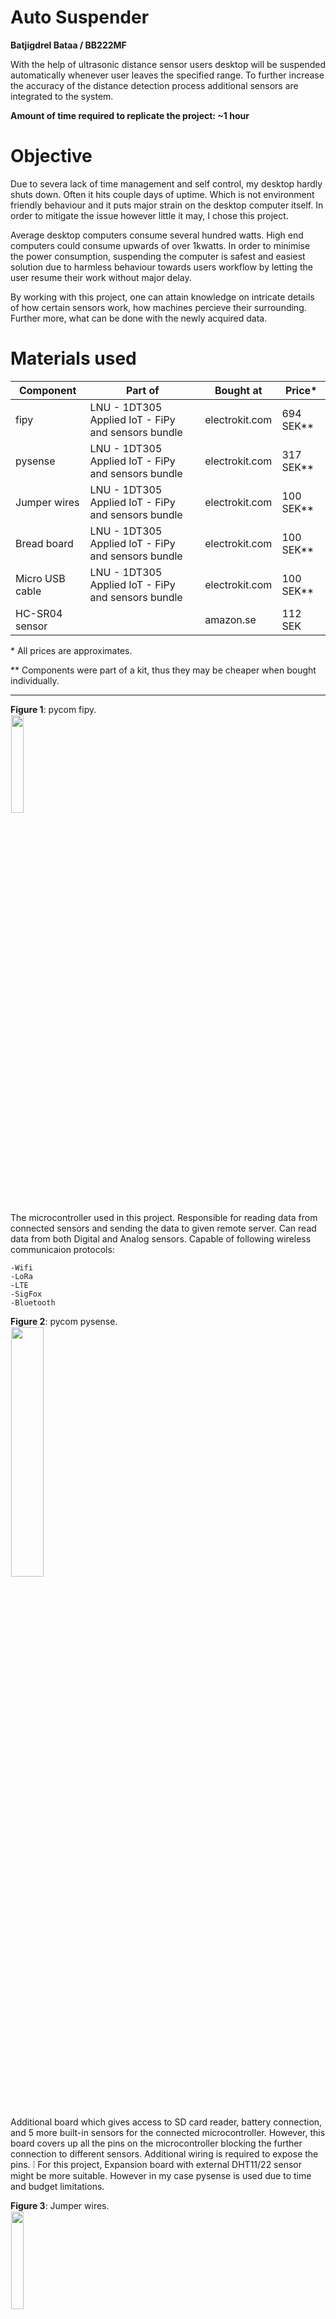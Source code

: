 # Auto Suspender

**Batjigdrel Bataa / BB222MF**

With the help of ultrasonic distance sensor users desktop will be suspended automatically whenever user leaves the specified range. To further
increase the accuracy of the distance detection process additional sensors are integrated to the system.

**Amount of time required to replicate the project: ~1 hour**

# Objective

Due to severa lack of time management and self control, my desktop hardly shuts down. Often it hits couple days of uptime. Which is not environment
friendly behaviour and it puts major strain on the desktop computer itself. In order to mitigate the issue however little it may, I chose this project.

Average desktop computers consume several hundred watts. High end computers could consume upwards of over 1kwatts. In order to minimise the power
consumption, suspending the computer is safest and easiest solution due to harmless behaviour towards users workflow by letting the user resume 
their work without major delay. 

By working with this project, one can attain knowledge on intricate details of how certain sensors work, how machines percieve their surrounding.
Further more, what can be done with the newly acquired data.

# Materials used

Component | Part of | Bought at | Price* 
-| -| -| -
fipy                 |LNU - 1DT305 Applied IoT - FiPy and sensors bundle | electrokit.com | 694 SEK**
pysense              |LNU - 1DT305 Applied IoT - FiPy and sensors bundle | electrokit.com | 317 SEK**
Jumper wires         |LNU - 1DT305 Applied IoT - FiPy and sensors bundle | electrokit.com | 100 SEK**
Bread board          |LNU - 1DT305 Applied IoT - FiPy and sensors bundle | electrokit.com | 100 SEK**
Micro USB cable      |LNU - 1DT305 Applied IoT - FiPy and sensors bundle | electrokit.com | 100 SEK**
HC-SR04 sensor       || amazon.se | 112 SEK

\* All prices are approximates.

\** Components were part of a kit, thus they may be cheaper when bought individually.


---

**Figure 1**: pycom fipy. 
<img style="display:block; padding:1px;border:1px #eee;width:20%;" src="./images/fipy.png" />

The microcontroller used in this project. Responsible for reading data from connected sensors and sending the data to given remote server. Can 
read data from both Digital and Analog sensors. Capable of following wireless communicaion protocols:

    -Wifi 
    -LoRa
    -LTE
    -SigFox 
    -Bluetooth

**Figure 2**: pycom pysense. 
<img style="display:block; padding:1px;border:1px #eee;width:32%;" src="./images/PysenseII.png" />

Additional board which gives access to SD card reader, battery connection, and 5 more built-in sensors for the connected microcontroller. However,
this board covers up all the pins on the microcontroller blocking the further connection to different sensors. Additional wiring is required to
expose the pins.
:grey_exclamation: For this project, Expansion board with external DHT11/22 sensor might be more suitable. However in my case pysense is 
used due to time and budget limitations.

**Figure 3**: Jumper wires. 
<img style="display:block; padding:1px;border:1px #eee;width:20%;" src="./images/JumperWires.png" />

Main connection method used in this project. It is a Male-to-Male type.

**Figure 4**: Bread board. 
<img style="display:block; padding:1px;border:1px #eee;width:30%;" src="./images/BreadBoard.png" />

Serve as a base of connection. Board is divided into two halves. Each halve has horzintal internal connection. Meaning, under the hood 'a' pin 
is connected to 'b' ping next to it, same goes for rest of the pin untill 'e'. The right half of the board follows same pattern, letter 'f'
through 'j' is connected but not with the any pin above or below the row. Only exception is power rails denoted by the red and blue lines along
the left and right edges. Unlike general pins in the middle, power pins are connected vertically, along coloured lines.

**Figure 5**: HC-SR04 ultrasonic distance sensor. 
<img style="display:block; padding:1px;border:1px #eee;width:20%;" src="./images/HC-SR04.png" />

A sensor that uses ultrasonic sound wave to detect the distance. It sends sound wave then catches the echo of it when it bounces back on 
nearest object. Speed of sound will be used to complete the calculation. 


# Computer setup 

With the components at hand, next thing to prepare is how the software side of things are handled. First, text editor of choice, I have used the 
Visual Studio Code, a well known main stream IDE. However plugin for interfacing with the microcontroller behaves oddly in certain scenario on 
my machine when using Visual Studio Code. Thus, uploading and interacting with the microcontroller will be handled by Atom IDE. Specifically 
PyMakr plugin on Atom IDE. If you comfortable with using Atom, I suggest solely using Atom since you won't have to juggle between programs. 
On the other hand, if you have a prefered text editor, you can use that to write the code and use Atoms PyMakr plugin to only run and upload
the code to microcontroller.

## Steps - Can be followed on Arch Linux

1. Installing Atom
```
yay -S atom
```

The package manager should take care of all the dependencies. In case installation process yield conflict error concerning Node.js, try removing
any existing version of Node.js from your system. Reason is Atom uses older version of Node.js as of writing this.

2. Installing PyMakr

After installing Atom, a plugin called PyMakr is required to connect to the microcontroller. Installation process is illustrated in the following
[link](https://docs.pycom.io/gettingstarted/software/atom/).

3. Updating firmware

Finally, it is recommended to update the firmware of your microcontroller. With pycom devices, official program is provided from the vendor, which 
can be downloaded from the following [link](https://software.pycom.io/downloads/linux-1.16.5.html). When doing so on Linux additional packages are 
required.

```
pacman -S dialog
pacman -S python-pyserial
```


# Putting everything together:

**Figure 6**: Wiring. 
<img style="display:block;margin:1px auto;padding:1px;border:1px #eee;width:100%;" src="./images/WiringOfAutoSuspend.png" />

Connection between pysense and fipy follows exact connection of how it would have connected if we plug the two directly. Only difference is our 
connection leave some of the fipys pins exposed. By doing so, we can attach the external HC-SR04 sensor. Which has 4 pins, Vcc, Trig, Echo, Gnd. Vcc pin
is connected to 5v rail on the bottom which draws power from left most pin on the top of fipy; orientation follows the picture shown on figure 6.
The external sensor is grounded on top most rail of the breadboard which is connected to second pin from the top left of fipy, next to the 5v pin.
Afterwards, Trig pin is connected to bottom fourth pin from the right. Finally, Echo ping is connected right next to the Trig pin.

As our system will be used indoor next to the desktop, power will be  provided from the desktop itself. Meaning, power consumption of the system should
not be a issue. If the microcontroller is connected to USB 3.0 port it can deliver up to 900mA current. According to the official 
documentation fipy consumes 137mA when in WiFi client mode. Additionally, HC-SR04 sensor consumes 15mA when actively working. The total
current consumption of the system sums up to ~152mA which puts it roughly around Low-power device category of USB 3.0 power standars. Finally, since 
USB 3.0/2.0 is 5v, total power consumption of the system will be 0.76 watts.

# Platform

Auto Suspender uses Node Red for managing the data recieved from the microcontroller by filtering, transmiting, and executing. The platform is 
chosen due to how much possiblity it offers. Since it is self hosted and offers drag-n-drop style coding blocks, a functionality user can achieve
is vast. Thus the platform is chosen without doubt. 

As I mentioned above, this platform is self hosted, meaning no additional fee is required than operational cost of the host machine.

**Figure 7**: Node-Red input options. 
<img style="display:block;padding:1px;border:1px #eee;width:80%;" src="./images/Node-RED.png" />
Node-Red can recieve packets from the microcontroller through UDP, TCP, MQTT and few more options. In this project UDP protocol will be used due
to ease of use. Furthermore, other options doesn't offer noticeable difference in our use case. The UDP message will contain JSON formated 
message. 

**Figure 8**: Node-Red 'function' block. 
<img style="display:block;width:40%;" src="./images/functionBlock.png" />

With the message recieved at Node-Red, 'function' blocks can be used to filter the specific data from the message. After filtered, 
message can be sent to chosen dashboard node to be illustrated. Furthermore, addendum to showing the data on the dashboard, filtered data can be 
uploaded to connected MongoDB; Node-Red offers dedicated block for this. 

**Figure 9**: Node-Red 'exec' block. 
<img style="display:block;width:40%;" src="./images/execBlock.png" />

Finally, Node-Red can execute given system commands through its 'exec'
block. Command to execute can be provided from either the message sent from the microcontroller or from the block itself.

Cloud based platform features are limited to what the vendor provides thus Node-Red should offer more options. On the downside it may lack when 
it comes to visual aesthetics. However, as that is not the main concern of this project it won't affect the choice. 

Scaleability considred, since this system is meant for single user Node-Red should be able to handle the demand with ease. 

# The code

Calculating distance
---
Ultrasonic distance sensor works by sending high-frequency(40kHz) sound waves from the *Trigger* pin then catching the bounced echo on *Echo* pin.
```python
ECHO = Pin('P10', mode=Pin.IN) 
TRIGGER = Pin('P9', mode=Pin.OUT)
```
In order to ouput a soundwave, mode of the pin connected to *Trigger* should be *OUT*. As for the *Echo* it should be *IN*.

```python
def calculateTime():
    # TRIGGER pulse LOW for 2us (just in case)
    TRIGGER(0)
    utime.sleep_us(2)
    # TRIGGER HIGH for a 10us pulse
    TRIGGER(1)
    utime.sleep_us(10)
    TRIGGER(0)

    # Wait for the rising edge of the ECHO then start timer
    while ECHO() == 0:
        pass
    start = utime.ticks_us()

    # Wait for end of ECHO pulse then stop timer
    while ECHO() == 1:
        pass
    finish = utime.ticks_us()

    # Pause for 20ms to prevent overlapping ECHOs
    utime.sleep_ms(20)

    return (utime.ticks_diff(start, finish))
```
In the *calculateTime* method, sound wave is emited for duration of 10 nano seconds. Afterwards, starting time of the emission noted on 
*start* variable. Finally, when *Echo* pin recieves a sound wave, time it arrived is saved on *finish* variable. At the end of the method,
it returns time difference between the two noted time. Which indicates round trip time of the sound wave.

```python
def calculateDistance(temp):
    # SoundSpeed = 20.05 * (Tk)**0.5
    # Tk = 273.15 + Tc
    soundSpeed = 20.05 * (273.16 + temp) ** 0.5
    print("Speed of sound in current environment: ", round(soundSpeed))

    # Distance to an object = ((speed of sound in the air)*time)/2
    time = calculateTime()
    soundSpeed /= -10000
    distance = (time * soundSpeed)/2
    print("Distance from the monitor to user: ", round(distance), "cm.")
    return round(distance)
```
The *calculateDistance* method uses speed of sound and the time from previous method to calculate distance between the sensor and any object in
front of it. During the calculation temperature is used to improve the accuracy. The speed of sound is affected by several factors. Including,
Humidity and Air pressure, however the degree which those two affect are minimal to the point where it can be ignored safely for this project.
More important factor is ambient temperature, which makes noticeable difference. In most calculations ambient temperature is assumed to be 20 
degree celsuis which results 343m/s speed of sound. In my current environment sound will travel 5m/s faster due to 8 degree warmer
condition. With the temperature factor considered, distance will be calculated by dividing round trip distance by two. 

P.S. Meter per Second is converted to Cintemeter per Nanosecond in calculation.

Verifying presence of a user.
---

```python
absenceCnt = 0
```

```python
# Update distance every second.
distance = DistanceSensor.calculateDistance(temp)
if (distance > 70):
    absenceCnt += 1
elif (distance <= 70 and absenceCnt != 0):
    absenceCnt -= 1
```

```python
if (absenceCnt == 5):
    absenceCnt = 0
```

Network connection
---

```python
def do_connect():
    from network import WLAN
    import time
    import pycom
    import machine
    pycom.wifi_mode_on_boot(WLAN.STA)   # choose station mode on boot
    wlan = WLAN() # get current object, without changing the mode
    # Set STA on soft rest
    if machine.reset_cause() != machine.SOFT_RESET:
        wlan.init(mode=WLAN.STA)        # Put modem on Station mode
    if not wlan.isconnected():          # Check if already connected
        print("Connecting to WiFi...")
        # Connect with your WiFi Credential
        wlan.connect('WorldsFastestWiFi', auth=(WLAN.WPA2, '42069'))
        # Check if it is connected otherwise wait
        while not wlan.isconnected():
            pass
    print("Connected to Wifi")
    time.sleep_ms(500)
    # Print the IP assigned by router
    print('network config:', wlan.ifconfig(id=0))
```

# Transmitting the data / connectivity


# Presenting the data